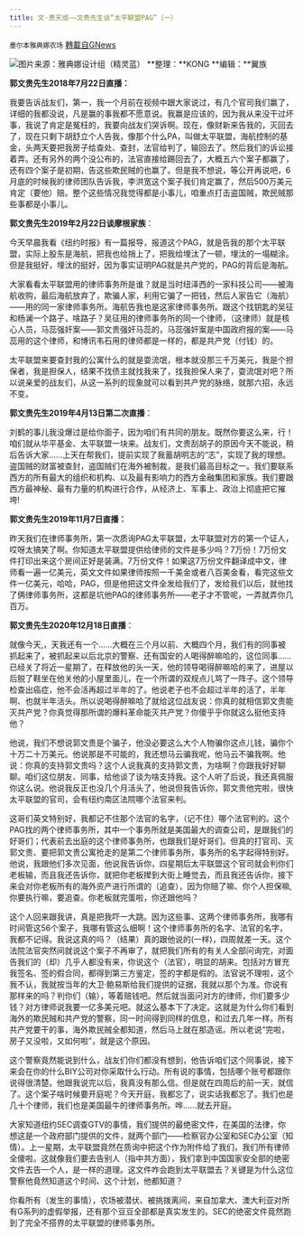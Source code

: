 ```yaml
---
title: 文·贵天成——文贵先生谈“太平联盟PAG”（一）
---
```

`墨尔本雅典娜农场` [轉載自GNews](https://gnews.org/zh-hans/1575908/)

![](https://assets.gnews.org/wp-content/uploads/2021/10/PAG.jpg)图片来源：雅典娜设计组（精灵蓝）
**整理：**KONG
**编辑：**翼族

**郭文贵先生2018年7月22日直播：**

我要告诉战友们，第一，我一个月前在视频中跟大家说过，有几个官司我们赢了，详细的我都没说，凡是赢的事我都不愿意说。我赢是应该的，因为我从来没干过坏事，我说了肯定是冤枉的，我要向战友们哭诉啊。现在，像财新来告我的，灭回去了，现在只剩下胡舒立个人告我，像那个什么PA，叫做太平联盟，海航控制的基金，头两天要把我房子给查处、查封，法官给判了，输回去了。然后我们的诉讼接着弄。还有另外的两个没公布的，法官直接给踢回去了，大概五六个案子都赢了，还有四个案子是初期，告这些欺民贼的也赢了。但是我不想说，等公开再说吧，6月底的时候我的律师团队告诉我，李洪宽这个案子我们肯定赢了，然后500万美元肯定（要他）赔。整个这些情况我觉得都是小事儿，咱重点打击盗国贼，欺民贼那些事都是小事儿。

**郭文贵先生2019年2月22日谈摩根家族**：

今天早晨我看《纽约时报》有一篇报导，报道这个PAG，就是告我的那个太平联盟，实际上股东是海航，把我也给捎上了，把我给埋汰了一顿，埋汰的一塌糊涂。但是我挺好，埋汰的挺好，因为事实证明PAG就是共产党的，PAG的背后是海航。

大家看看太平联盟用的律师事务所是谁？就是当时纽泽西的一家科技公司——被海航收购，最后海航放弃了，欺骗人家，利用它骗了一把钱，然后人家告它（海航）——用的同一家律师事务所。海航告我也是这家律师事务所。跟这个找钥匙的吴征和杨澜一个路子，啥路子？吴征用的律师事务所的同一个律师，（这律师）就是核心人员，马蕊强奸案——郭文贵强奸马蕊的，马蕊强奸案是中国政府报的案——马蕊用的这个律师，和博讯韦石用的律师都是一样的，都是共产党（付钱）的。

太平联盟来要查封我的公寓什么的就是耍流氓，根本就没那三千万美元，我是个担保者，我是担保人，结果不找债主就找我来了，找我担保人来了，耍流氓对吧？所以说亲爱的战友们，从这一系列的现象就可以看到共产党的脉络，就那六招，永远不变。

**郭文贵先生2019年4月13日第二次直播**：

刘鹤的事儿我没爆过是给你面子，因为咱们有共同的朋友。既然你要这么来，行！咱们就从华平基金、太平联盟一块来。战友们，文贵刮胡子的原因今天不能说，稍后告诉大家……上天在帮我们，提前实现了我蓄胡明志的“志”，实现了我的理想。盗国贼的财富被查封，盗国贼们在海外被制裁，是我们最高目标之一。我们要联系西方的所有最大的组织和机构、以及最有影响力的西方金融集团和家族。我们要跟西方最神秘、最有力量的机构进行合作，从经济上、军事上、政治上彻底把它摧垮!

**郭文贵先生2019年11月7日直播：**

昨天我们在律师事务所，第一次质询PAG太平联盟，太平联盟对方的第一个证人，哎呀太搞笑了啊。你知道太平联盟提供给律师的文件是多少吗？7万份！7万份文件打印出来这个房间正好是装满。7万份文件！如果这7万份文件翻译成中文，律师看一遍一亿美元，英文文件如果律师按照一千美金或者八百美金看，看完这些文件一亿美元，哈哈，PAG，但是他把这文件全发给我们了，发给我们以后，就他找了俩律师事务所，这都是坑他PAG的律师事务所——老子才不管呢，一弄就弄你几百万。

**郭文贵先生2020年12月18日直播**：

就像今天,，天我还有一个……大概在三个月以前、大概四个月，我们有的同事被抓起来了，被抓起来以后北京的警察、还有国安的人喝得醉嘛哈的，这位同事……已经关了将近一星期了，在释放他的头一天，他的领导喝得醉嘛哈的来了，进屋以后脱了鞋坐在他关他的小屋里面儿，在一个所谓的双规点儿骂了一阵子。这个领导检查出癌症，他不会活再超过半年的了。他说老子也不会超过半年的活了，半年啊、也就半年活头。所以说喝得醉嘛哈了就给这位战友说：你真的就相信郭文贵能灭共产党？你真觉得那所谓的爆料革命能灭共产党？你傻乎乎你就这么挺他支持他？

他说，我们不想说郭文贵是个骗子，他没必要这么大个人物骗你这点儿钱，骗你个十万二十万美元。他说那是不可能的，我还想马云骗我呢，他马云不骗我啊。他说：你真的支持郭文贵吗？这个人说我真的支持郭文贵，为啥啊？你跟我好好聊聊。咱们这位朋友、同事，给他谈了谈为啥支持我。这个人听了后说，我还真佩服你这么说。他说我反正也没几个月活头了，他说但我告诉你，郭文贵他完啦，很快太平联盟的官司，会有纽约南区法院哪个法官来判。

这哥们英文特别好，我都记不住那个法官的名字，（记不住）哪个法官判的。这个PAG找的两个律师事务所，其中一个事务所就是美国最大的调查公司，是跟我们的好哥们；代表前去出庭的这个律师事务所，也跟我们是好哥们。但真的打官司、灭郭文贵、要把郭文贵公寓抢走的是第二个律师事务所，事务所的名字起得特别好。他说，我跟他们多次见面，他说我告诉你，四星期后太平联盟这个官司就会判你们老板输，而且我还告诉你，就把你老板撵到大街上睡觉去，而且我还告诉你，接下来会对你老板所有的海外资产进行所谓的（追查），因为你赔了嘛、你个人担保嘛,你要执行嘛，要追查。你老板就完蛋啦，你还跟他吗？

这个人回来跟我讲，真是把我吓一大跳。因为这些事、这两个律师事务所，我哪有时间管这56个案子，我哪有管这么细啊！这个律师事务所的名字、法官的名字，我都不记得。我说这真的吗？（结果）真的跟他说的(一样)，四周就差一天。这个法院法官突然间就说这个案子不再审了，就把我们所有的有关人全部问询完，对面告我们的（却）几乎人都没有来，你说这个（法官），明显的胡来。包括对方冒充我签名、签的假合同，都得到第三方鉴定，签的字都是假的。法官说不理啦，这个我不认，我就按当年的大卫·鲍易斯给我们提供的证据，我就以那个为准。你说有那样来的吗？判你们（输），等着赔钱吧。然后就当面问对方的律师，你们要多少钱？对方律师说我要一亿多美元吧。就这么基本下了决定。这就是为什么你们看到海外的欺民贼和共产党的警察，同一时间得到同样的信息，和过去几年一样。所有共产党要干的事，海外欺民贼全都知道，然后马上就在那造谣。所以老说“完啦，房子又没啦，又如何啦”，就是这个原因。

这个警察竟然能说到什么，战友们你们都没有想到，他告诉咱们这个同事说，接下来会在你的什么BIY公司对你采取什么行动。所有说的事情，包括哪个账号都跟你说得很清楚。他跟我说完以后，我真没有那么信。但是就在四周后的前一天，就信了。这个案子啥时候要开庭呢？今天开庭，我都忘了，说实话我都忘了。我们也是几十个律师，我们也是美国最牛的律师事务所。哗……就去开庭。

大家知道纽约SEC调查GTV的事情，我们提供的最绝密文件，在美国的法律，你想这是一个政府部门提供的文件，就两个部门——检察官办公室和SEC办公室（知情）。上一星期，太平联盟竟然在质询中把这个作为附件给了我们，我们所有律师全傻啦。这就像我们要去告别人（指中共方面），我们拿到中国国家安全部的绝密文件去告一个人，是一样的道理。这文件咋会跑到太平联盟去？关键是为什么这位警察他竟然知道这个时间、这个计划，他都知道？

你看所有（发生的事情），农场被潜伏、被挑拨离间，来自加拿大、澳大利亚对所有G系列的虚假举报，还有那个豆豆全部都是真实发生的。SEC的绝密文件竟然跑到了完全不搭界的太平联盟的律师事务所。
